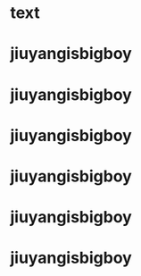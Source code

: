 # text
# jiuyangisbigboy
# jiuyangisbigboy
# jiuyangisbigboy
# jiuyangisbigboy
# jiuyangisbigboy
# jiuyangisbigboy
